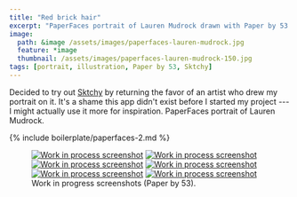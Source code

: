 ```yaml
---
title: "Red brick hair"
excerpt: "PaperFaces portrait of Lauren Mudrock drawn with Paper by 53 on an iPad."
image: 
  path: &image /assets/images/paperfaces-lauren-mudrock.jpg 
  feature: *image
  thumbnail: /assets/images/paperfaces-lauren-mudrock-150.jpg
tags: [portrait, illustration, Paper by 53, Sktchy]
---
```


Decided to try out [Sktchy](http://www.sktchy.com/) by returning the favor of an artist who drew my portrait on it. It's a shame this app didn't exist before I started my project --- I might actually use it more for inspiration. PaperFaces portrait of Lauren Mudrock.

{% include boilerplate/paperfaces-2.md %}

<figure class="half">
	<a href="{{ site.url }}/assets/images/paperfaces-lauren-mudrock-process-1-lg.jpg"><img src="{{ site.url }}/assets/images/paperfaces-lauren-mudrock-process-1-600.jpg" alt="Work in process screenshot"></a>
	<a href="{{ site.url }}/assets/images/paperfaces-lauren-mudrock-process-2-lg.jpg"><img src="{{ site.url }}/assets/images/paperfaces-lauren-mudrock-process-2-600.jpg" alt="Work in process screenshot"></a>
	<a href="{{ site.url }}/assets/images/paperfaces-lauren-mudrock-process-3-lg.jpg"><img src="{{ site.url }}/assets/images/paperfaces-lauren-mudrock-process-3-600.jpg" alt="Work in process screenshot"></a>
	<a href="{{ site.url }}/assets/images/paperfaces-lauren-mudrock-process-4-lg.jpg"><img src="{{ site.url }}/assets/images/paperfaces-lauren-mudrock-process-4-600.jpg" alt="Work in process screenshot"></a>
	<a href="{{ site.url }}/assets/images/paperfaces-lauren-mudrock-process-5-lg.jpg"><img src="{{ site.url }}/assets/images/paperfaces-lauren-mudrock-process-5-600.jpg" alt="Work in process screenshot"></a>
	<a href="{{ site.url }}/assets/images/paperfaces-lauren-mudrock-process-6-lg.jpg"><img src="{{ site.url }}/assets/images/paperfaces-lauren-mudrock-process-6-600.jpg" alt="Work in process screenshot"></a>
	<figcaption>Work in progress screenshots (Paper by 53).</figcaption>
</figure>

